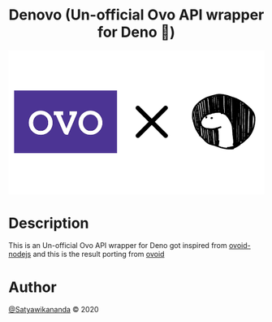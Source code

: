 <div align="center">
    <h1> Denovo (Un-official Ovo API wrapper for Deno 🦕)</h1>
</div>

<div align="center">
    <img src="./screenshot/thumbnail.png" align="center" width="600px">
</div>

# Description
This is an Un-official Ovo API wrapper for Deno got inspired from [ovoid-nodejs](https://github.com/apriady/ovoid-nodejs) and this is the result porting from [ovoid](https://github.com/lintangtimur/ovoid/)

# Author
[@Satyawikananda](https://instagram.com/satyawikananda) © 2020